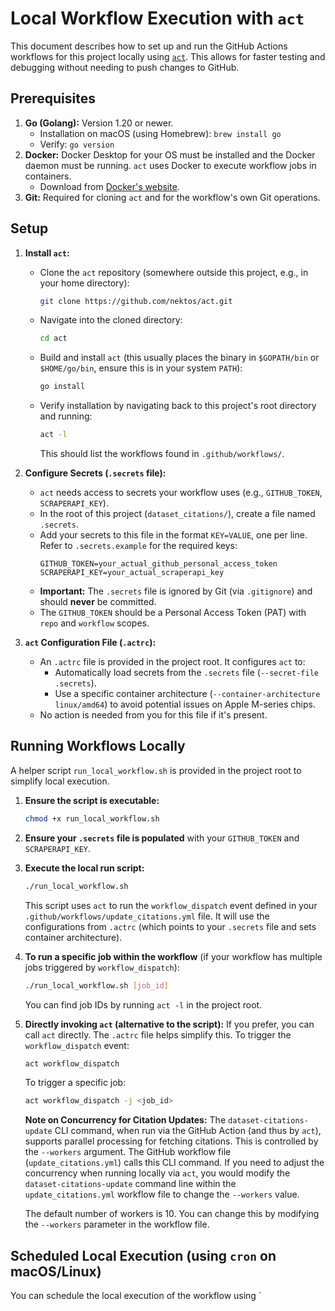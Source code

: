 # Local Workflow Execution with `act`

This document describes how to set up and run the GitHub Actions workflows for this project locally using [`act`](https://github.com/nektos/act). This allows for faster testing and debugging without needing to push changes to GitHub.

## Prerequisites

1.  **Go (Golang):** Version 1.20 or newer.
    *   Installation on macOS (using Homebrew): `brew install go`
    *   Verify: `go version`
2.  **Docker:** Docker Desktop for your OS must be installed and the Docker daemon must be running. `act` uses Docker to execute workflow jobs in containers.
    *   Download from [Docker's website](https://www.docker.com/products/docker-desktop/).
3.  **Git:** Required for cloning `act` and for the workflow's own Git operations.

## Setup

1.  **Install `act`:**
    *   Clone the `act` repository (somewhere outside this project, e.g., in your home directory):
        ```bash
        git clone https://github.com/nektos/act.git
        ```
    *   Navigate into the cloned directory:
        ```bash
        cd act
        ```
    *   Build and install `act` (this usually places the binary in `$GOPATH/bin` or `$HOME/go/bin`, ensure this is in your system `PATH`):
        ```bash
        go install
        ```
    *   Verify installation by navigating back to this project's root directory and running:
        ```bash
        act -l 
        ```
        This should list the workflows found in `.github/workflows/`.

2.  **Configure Secrets (`.secrets` file):**
    *   `act` needs access to secrets your workflow uses (e.g., `GITHUB_TOKEN`, `SCRAPERAPI_KEY`).
    *   In the root of this project (`dataset_citations/`), create a file named `.secrets`.
    *   Add your secrets to this file in the format `KEY=VALUE`, one per line. Refer to `.secrets.example` for the required keys:
        ```
        GITHUB_TOKEN=your_actual_github_personal_access_token
        SCRAPERAPI_KEY=your_actual_scraperapi_key
        ```
    *   **Important:** The `.secrets` file is ignored by Git (via `.gitignore`) and should **never** be committed.
    *   The `GITHUB_TOKEN` should be a Personal Access Token (PAT) with `repo` and `workflow` scopes.

3.  **`act` Configuration File (`.actrc`):**
    *   An `.actrc` file is provided in the project root. It configures `act` to:
        *   Automatically load secrets from the `.secrets` file (`--secret-file .secrets`).
        *   Use a specific container architecture (`--container-architecture linux/amd64`) to avoid potential issues on Apple M-series chips.
    *   No action is needed from you for this file if it's present.

## Running Workflows Locally

A helper script `run_local_workflow.sh` is provided in the project root to simplify local execution.

1.  **Ensure the script is executable:**
    ```bash
    chmod +x run_local_workflow.sh
    ```

2.  **Ensure your `.secrets` file is populated** with your `GITHUB_TOKEN` and `SCRAPERAPI_KEY`.

3.  **Execute the local run script:**
    ```bash
    ./run_local_workflow.sh
    ```
    This script uses `act` to run the `workflow_dispatch` event defined in your `.github/workflows/update_citations.yml` file.
    It will use the configurations from `.actrc` (which points to your `.secrets` file and sets container architecture).

4.  **To run a specific job within the workflow** (if your workflow has multiple jobs triggered by `workflow_dispatch`):
    ```bash
    ./run_local_workflow.sh [job_id]
    ```
    You can find job IDs by running `act -l` in the project root.

5.  **Directly invoking `act` (alternative to the script):**
    If you prefer, you can call `act` directly. The `.actrc` file helps simplify this.
    To trigger the `workflow_dispatch` event:
    ```bash
    act workflow_dispatch
    ```
    To trigger a specific job:
    ```bash
    act workflow_dispatch -j <job_id>
    ```

    **Note on Concurrency for Citation Updates:**
    The `dataset-citations-update` CLI command, when run via the GitHub Action (and thus by `act`), supports parallel processing for fetching citations. This is controlled by the `--workers` argument. The GitHub workflow file (`update_citations.yml`) calls this CLI command. If you need to adjust the concurrency when running locally via `act`, you would modify the `dataset-citations-update` command line within the `update_citations.yml` workflow file to change the `--workers` value.

    The default number of workers is 10. You can change this by modifying the `--workers` parameter in the workflow file.

## Scheduled Local Execution (using `cron` on macOS/Linux)

You can schedule the local execution of the workflow using `